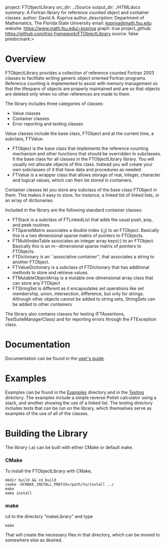 project: FTObjectLibrary
src_dir: ../Source
output_dir: ./HTMLdocs
summary: A Fortran library for reference counted object and container classes.
author: David A. Kopriva
author_description: Department of Mathematics, The Florida State University
email: kopriva@math.fsu.edu
website: https://www.math.fsu.edu/~kopriva
graph: true 
project_github: https://github.com/trixi-framework/FTObjectLibrary
source: false
predocmark:>

# Overview

 FTObjectLibrary provides a collection of reference counted Fortran 2003 classes to 
 facilitate writing generic object oriented Fortran programs. Reference counting
 is implemented to assist with memory management so that the lifespans of objects
 are properly maintained and are so that objects are deleted only when no other references are made to them.
 
 The library includes three categories of classes:

 * Value classes
 * Container classes
 * Error reporting and testing classes

 Value classes include the base class, FTObject and at the current time, a subclass, FTValue.

- FTObject is the base class that implements the reference counting mechanism and other functions that should be overridden in subclasses. It the base class for all classes in the FTObjectLibrary library. You will usually not allocate objects of this class. Instead you will create your own subclasses of it that have data and procedures as needed.
- FTValue is a wrapper class that allows storage of real, integer, character and logical values, which can then be stored in containers.

Container classes let you store any subclass of the base class FTObject in them. This makes it easy to store, for instance, a linked list of linked lists, or an array of dictionaries.

Included in the library are the following standard container classes:

- FTStack is a subclass of FTLinkedList that adds the usual push, pop, and peek routines.
- FTSparseMatrix associates a double index (i,j) to an FTObject. Basically this is a two dimensional sparse matrix of pointers to FTObjects.
- FTMultiIndexTable associates an integer array keys(:) to an FTObject. Basically this is an m--dimensional sparse matrix of pointers to FTObjects.
- FTDictionary is an ``associative container'', that associates a string to another FTObject. 
- FTValueDictionary is a subclass of FTDictionary that has additional methods to store and retrieve
values.
- FTMutableObjectArray is a mutable one-dimensional array class that can store any FTObject
- FTStringSet is different as it encapsulates set operations like set membership, union, intersection, difference, but only for strings. Although other objects cannot be added to string sets, StringSets can be added to other containers

 The library also contains classes for testing (FTAssertions, TestSuiteManagerClass) and for reporting errors through the FTException class.

# Documentation

Documentation can be found in the [user's guide](UsersGuide.md).

# Examples

Examples can be found in the [Examples](../Examples) directory and in the [Testing](../Testing) directory. The examples include a simple reverse Polish calculator using a stack, and another showing the use of a linked list. The testing directory includes tests that can be run on the library, which themselves serve as examples of the use of all of the classes.

# Building the Library

The library (.a) can be built with either CMake or default make.

### CMake
To install the FTObjectLibrary with CMake,
```
mkdir build && cd build
cmake -DCMAKE_INSTALL_PREFIX=/path/to/install ../
make
make install
```

### make

cd to the directory "makeLibrary" and type
```
make
```

That will create the necessary files in that directory, which can be moved to somewhere else as desired.
